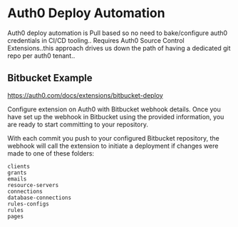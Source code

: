 # Auth0 Deploy Automation
Auth0 deploy automation is Pull based so no need to bake/configure auth0 credentials in CI/CD tooling.. Requires Auth0 Source Control Extensions..this approach drives us down the path of having a dedicated git repo per auth0 tenant..

## Bitbucket Example
https://auth0.com/docs/extensions/bitbucket-deploy

Configure extension on Auth0 with Bitbucket webhook details. Once you have set up the webhook in Bitbucket using the provided information, you are ready to start committing to your repository.

With each commit you push to your configured Bitbucket repository, the webhook will call the extension to initiate a deployment if changes were made to one of these folders:

```
clients
grants
emails
resource-servers
connections
database-connections
rules-configs
rules
pages
```
